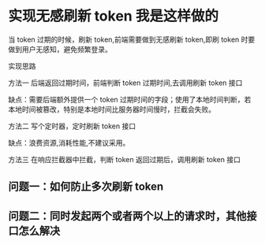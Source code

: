 # 实现无感刷新 token 我是这样做的

当 token 过期的时候，刷新 token,前端需要做到无感刷新 token,即刷 token 时要做到用户无感知，避免频繁登录。

实现思路

方法一
后端返回过期时间，前端判断 token 过期时间,去调用刷新 token 接口

缺点：需要后端额外提供一个 token 过期时间的字段；使用了本地时间判断，若本地时间被篡改，特别是本地时间比服务器时间慢时，拦截会失败。

方法二
写个定时器，定时刷新 token 接口

缺点：浪费资源,消耗性能,不建议采用。

方法三
在响应拦截器中拦截，判断 token 返回过期后，调用刷新 token 接口

## 问题一：如何防止多次刷新 token

## 问题二：同时发起两个或者两个以上的请求时，其他接口怎么解决
